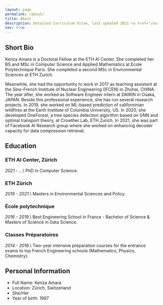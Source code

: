 ```yaml
---
layout: page
permalink: /about/
title: About
description: Detailed Curriculum Vitae, last updated 2021 <a href="/assets/pdf/cv.pdf"><i class="fas fa-download"></i></a>
nav: true
---
```


## Short Bio

Kenza Amara is a Doctoral Fellow at the ETH AI Center. She completed her BS and MSc in Computer Science and Applied Mathematics at Ecole Polytechnique Paris. She completed a second MSc in Environmental Sciences at ETH Zurich.

Meanwhile, she had the opportunity to work in 2017 as teaching assistant at the Sino-French Institute of Nuclear Engineering (IFCEN) in Zhuhai, CHINA.
The year after, she worked as Software Engineer intern at DAIKIN in Osaka, JAPAN.
Beside this professional experience, she has run several research projects.
In 2019, she worked on ML-based prediction of californinian wildfires at the Earth Institute of Columbia University, US.
In 2020, she developed OneForest, a tree species detection algorithm based on GNN and optimal transport theory, at Crowther Lab, ETH Zurich.
In 2021, she was part of Facebook AI Research group where she worked on enhancing decoder capacity for data compression retrieval.

## Education

### ETH AI Center, Zürich

_2021 - ..._\\
PhD in Computer Science.

### ETH Zürich

_2019 - 2021._\\
Masters in Environmental Sciences and Policy.

### École polytechnique

_2016 - 2019._\\
Best Engineering School in France - Bachelor of Science & Masters of Science in Data Science.

<!-- Awards:
- Research Internship Award (granted to the 10 best internships of the year over 200)
- Outstanding Investment Award (rewarding the investment of a "student remarkable for his involvement in the life of the school")
- Outstanding Leadership Award (rewarding the attitude of a "student who is remarkable for his ability to lead his fellow students and to unite them around a collective project or who demonstrates an acute sense of organisation and management")

Relevant course work:
- Image analysis and computer vision, Representation and analysis of shapes, Computer graphics, Data visualization, Topological data analysis
- Advanced topics in AI, Machine & Deep Learning, Statistics, Markov Chains, Random Processes, Fundamentals of Probabilities
- Molecular biology and genetic information, Pathologies and therapeutic strategies
- Neuroscience & Cognitive sciences -->

### Classes Préparatoires

_2014 - 2016._\\
Two-year intensive preparation courses for the entrance exams to top French Engineering schools (Mathematics, Physics, Chemistry).

## Personal Information

- Full Name: Kenza Amara
- Location: Zürich, Switzerland
- She/Her
- Year of birth: 1997
<!-- - Hobbies -->
